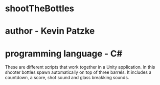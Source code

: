 # shootTheBottles

# author - Kevin Patzke

# programming language - C#

These are different scripts that work together in a Unity application. In this shooter bottles spawn automatically on top of three barrels. It includes a countdown, a score, shot sound and glass breakking sounds.
